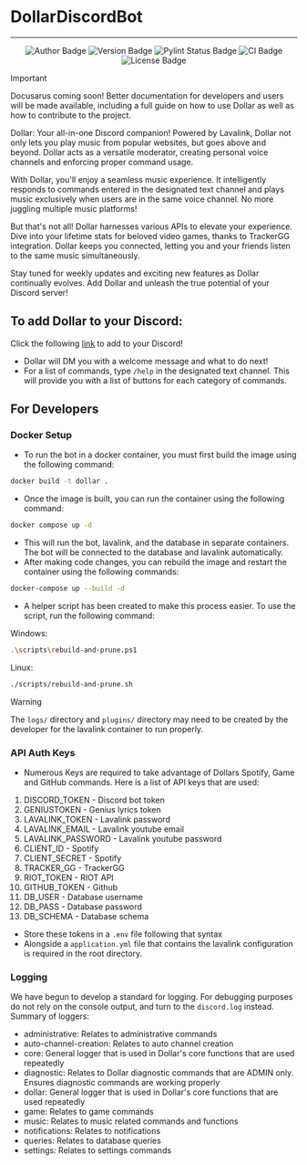 # DollarDiscordBot
---

<p align="center">
    <img src="https://img.shields.io/badge/author-aaronrai24-blue" alt="Author Badge">
    <img src="https://img.shields.io/badge/version-2.0.1-purple" alt="Version Badge">
    <img src="https://img.shields.io/badge/PyLint-Passing-brightgreen" alt="Pylint Status Badge">
    <img src="https://github.com/aaronrai24/DollarDiscordBot/actions/workflows/runner.yml/badge.svg " alt="CI Badge">
    <img src="https://img.shields.io/badge/license-MIT-red" alt="License Badge">
</p>

> [!IMPORTANT]  
> Docusarus coming soon! Better documentation for developers and users will be made available, including a full guide on how to use Dollar as well as how to contribute to the project.

Dollar: Your all-in-one Discord companion! Powered by Lavalink, Dollar not only lets you play music from popular websites, but goes above and beyond. Dollar acts as a versatile moderator, creating personal voice channels and enforcing proper command usage.

With Dollar, you'll enjoy a seamless music experience. It intelligently responds to commands entered in the designated text channel and plays music exclusively when users are in the same voice channel. No more juggling multiple music platforms!

But that's not all! Dollar harnesses various APIs to elevate your experience. Dive into your lifetime stats for beloved video games, thanks to TrackerGG integration. Dollar keeps you connected, letting you and your friends listen to the same music simultaneously.

Stay tuned for weekly updates and exciting new features as Dollar continually evolves. Add Dollar and unleash the true potential of your Discord server!

## To add Dollar to your Discord:

Click the following [link](https://discord.com/api/oauth2/authorize?client_id=1044813990473257081&permissions=8&scope=applications.commands%20bot) to add to your Discord!
- Dollar will DM you with a welcome message and what to do next! 
- For a list of commands, type `/help` in the designated text channel. This will provide you with a list of buttons for each category of commands.

## For Developers

### Docker Setup

- To run the bot in a docker container, you must first build the image using the following command:
```bash
docker build -t dollar .
```
- Once the image is built, you can run the container using the following command:
```bash
docker compose up -d
```
- This will run the bot, lavalink, and the database in separate containers. The bot will be connected to the database and lavalink automatically.
- After making code changes, you can rebuild the image and restart the container using the following commands:
```bash
docker-compose up --build -d
```

- A helper script has been created to make this process easier. To use the script, run the following command:

Windows:
```bash
.\scripts\rebuild-and-prune.ps1
```

Linux:
```bash
./scripts/rebuild-and-prune.sh
```

> [!WARNING]  
> The `logs/` directory and `plugins/` directory may need to be created by the developer for the lavalink container to run properly.

### API Auth Keys

- Numerous Keys are required to take advantage of Dollars Spotify, Game and GitHub commands. Here is a list of API keys that are used:

1. DISCORD_TOKEN - Discord bot token
2. GENIUSTOKEN - Genius lyrics token
3. LAVALINK_TOKEN - Lavalink password
4. LAVALINK_EMAIL - Lavalink youtube email
5. LAVALINK_PASSWORD - Lavalink youtube password
6. CLIENT_ID - Spotify
7. CLIENT_SECRET - Spotify
8. TRACKER_GG - TrackerGG
9. RIOT_TOKEN - RIOT API
10. GITHUB_TOKEN - Github
11. DB_USER - Database username
12. DB_PASS - Database password
13. DB_SCHEMA - Database schema

- Store these tokens in a `.env` file following that syntax
- Alongside a `application.yml` file that contains the lavalink configuration is required in the root directory.

### Logging

We have begun to develop a standard for logging. For debugging purposes do not rely on the console output, and turn to the `discord.log` instead. 
Summary of loggers:
- administrative: Relates to administrative commands
- auto-channel-creation: Relates to auto channel creation
- core: General logger that is used in Dollar's core functions that are used repeatedly
- diagnostic: Relates to Dollar diagnostic commands that are ADMIN only. Ensures diagnostic commands are working properly
- dollar: General logger that is used in Dollar's core functions that are used repeatedly
- game: Relates to game commands
- music: Relates to music related commands and functions
- notifications: Relates to notifications
- queries: Relates to database queries
- settings: Relates to settings commands

